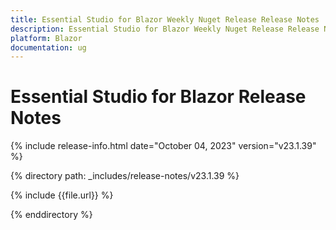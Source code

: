 ```yaml
---
title: Essential Studio for Blazor Weekly Nuget Release Release Notes  
description: Essential Studio for Blazor Weekly Nuget Release Release Notes 
platform: Blazor
documentation: ug
---
```


# Essential Studio for  Blazor  Release Notes  

{% include release-info.html date="October 04, 2023" version="v23.1.39" %} 

{% directory path: _includes/release-notes/v23.1.39 %}

{% include {{file.url}} %}

{% enddirectory %}

